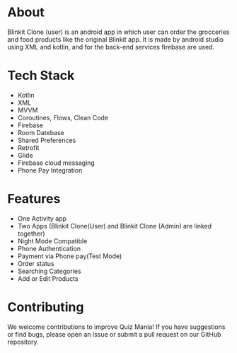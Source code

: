 # About

Blinkit Clone (user) is an android app in which user can order the grocceries and food products like the original Blinkit app. It is made by android studio using XML and kotlin, and for the back-end services firebase are used.

# Tech Stack

- Kotlin
- XML
- MVVM
- Coroutines, Flows, Clean Code
- Firebase
- Room Datebase
- Shared Preferences
- Retrofit
- Glide
- Firebase cloud messaging
- Phone Pay Integration

# Features

- One Activity app
- Two Apps (Blinkit Clone(User) and Blinkit Clone (Admin) are linked together)
- Night Mode Compatible
- Phone Authentication
- Payment via Phone pay(Test Mode)
- Order status
- Searching Categories
- Add or Edit Products

# Contributing

We welcome contributions to improve Quiz Mania! If you have suggestions or find bugs, please open an issue or submit a pull request on our GitHub repository.
